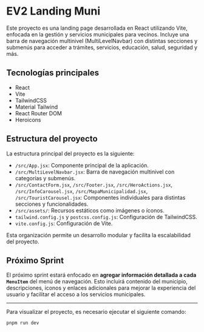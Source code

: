 # EV2 Landing Muni

Este proyecto es una landing page desarrollada en React utilizando Vite, enfocada en la gestión y servicios municipales para vecinos. Incluye una barra de navegación multinivel (MultiLevelNavbar) con distintas secciones y submenús para acceder a trámites, servicios, educación, salud, seguridad y más.

## Tecnologías principales
- React
- Vite
- TailwindCSS
- Material Tailwind
- React Router DOM
- Heroicons

## Estructura del proyecto

La estructura principal del proyecto es la siguiente:

- `/src/App.jsx`: Componente principal de la aplicación.
- `/src/MultiLevelNavbar.jsx`: Barra de navegación multinivel con categorías y submenús.
- `/src/ContactForm.jsx`, `/src/Footer.jsx`, `/src/HeroActions.jsx`, `/src/InfoCarousel.jsx`, `/src/MapaMunicipalidad.jsx`, `/src/TouristCarousel.jsx`: Componentes individuales para distintas secciones y funcionalidades.
- `/src/assets/`: Recursos estáticos como imágenes o íconos.
- `tailwind.config.js` y `postcss.config.js`: Configuración de TailwindCSS.
- `vite.config.js`: Configuración de Vite.

Esta organización permite un desarrollo modular y facilita la escalabilidad del proyecto.

## Próximo Sprint
El próximo sprint estará enfocado en **agregar información detallada a cada `MenuItem`** del menú de navegación. Esto incluirá contenido del municipio,     descripciones, iconos y enlaces adicionales para mejorar la experiencia del usuario y facilitar el acceso a los servicios municipales.

---

Para visualizar el proyecto, es necesario ejecutar el siguiente comando:

```powershell
pnpm run dev
```

